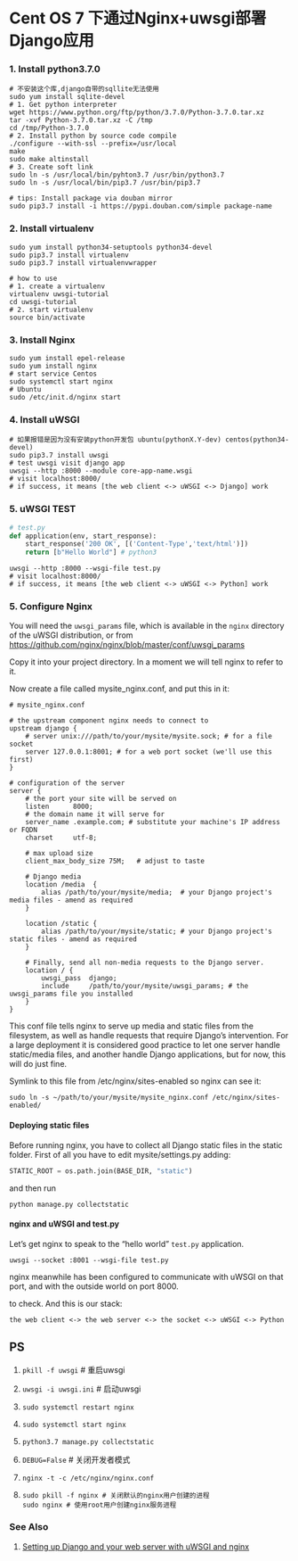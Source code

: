 # Cent OS 7 下通过Nginx+uwsgi部署Django应用

### 1. Install python3.7.0

```shell
# 不安装这个库,django自带的sqllite无法使用
sudo yum install sqlite-devel
# 1. Get python interpreter
wget https://www.python.org/ftp/python/3.7.0/Python-3.7.0.tar.xz
tar -xvf Python-3.7.0.tar.xz -C /tmp
cd /tmp/Python-3.7.0
# 2. Install python by source code compile
./configure --with-ssl --prefix=/usr/local
make
sudo make altinstall
# 3. Create soft link
sudo ln -s /usr/local/bin/pyhton3.7 /usr/bin/python3.7
sudo ln -s /usr/local/bin/pip3.7 /usr/bin/pip3.7

# tips: Install package via douban mirror
sudo pip3.7 install -i https://pypi.douban.com/simple package-name
```

### 2. Install virtualenv

```shell
sudo yum install python34-setuptools python34-devel
sudo pip3.7 install virtualenv
sudo pip3.7 install virtualenvwrapper

# how to use
# 1. create a virtualenv
virtualenv uwsgi-tutorial
cd uwsgi-tutorial
# 2. start virtualenv
source bin/activate
```

### 3. Install Nginx

```shell
sudo yum install epel-release
sudo yum install nginx
# start service Centos
sudo systemctl start nginx
# Ubuntu
sudo /etc/init.d/nginx start
```

### 4. Install uWSGI

```shell
# 如果报错是因为没有安装python开发包 ubuntu(pythonX.Y-dev) centos(python34-devel)
sudo pip3.7 install uwsgi
# test uwsgi visit django app
uwsgi --http :8000 --module core-app-name.wsgi
# visit localhost:8000/
# if success, it means [the web client <-> uWSGI <-> Django] work
```

### 5. uWSGI TEST

```python
# test.py
def application(env, start_response):
    start_response('200 OK', [('Content-Type','text/html')])
    return [b"Hello World"] # python3
```

```shell
uwsgi --http :8000 --wsgi-file test.py
# visit localhost:8000/
# if success, it means [the web client <-> uWSGI <-> Python] work
```



### 5. Configure Nginx

You will need the `uwsgi_params` file, which is available in the `nginx` directory of the uWSGI distribution, or from <https://github.com/nginx/nginx/blob/master/conf/uwsgi_params>

Copy it into your project directory. In a moment we will tell nginx to refer to it.

Now create a file called mysite_nginx.conf, and put this in it:

```
# mysite_nginx.conf

# the upstream component nginx needs to connect to
upstream django {
    # server unix:///path/to/your/mysite/mysite.sock; # for a file socket
    server 127.0.0.1:8001; # for a web port socket (we'll use this first)
}

# configuration of the server
server {
    # the port your site will be served on
    listen      8000;
    # the domain name it will serve for
    server_name .example.com; # substitute your machine's IP address or FQDN
    charset     utf-8;

    # max upload size
    client_max_body_size 75M;   # adjust to taste

    # Django media
    location /media  {
        alias /path/to/your/mysite/media;  # your Django project's media files - amend as required
    }

    location /static {
        alias /path/to/your/mysite/static; # your Django project's static files - amend as required
    }

    # Finally, send all non-media requests to the Django server.
    location / {
        uwsgi_pass  django;
        include     /path/to/your/mysite/uwsgi_params; # the uwsgi_params file you installed
    }
}
```

This conf file tells nginx to serve up media and static files from the filesystem, as well as handle requests that require Django’s intervention. For a large deployment it is considered good practice to let one server handle static/media files, and another handle Django applications, but for now, this will do just fine.

Symlink to this file from /etc/nginx/sites-enabled so nginx can see it:

```shell
sudo ln -s ~/path/to/your/mysite/mysite_nginx.conf /etc/nginx/sites-enabled/
```

#### Deploying static files

Before running nginx, you have to collect all Django static files in the static folder. First of all you have to edit mysite/settings.py adding:

```python
STATIC_ROOT = os.path.join(BASE_DIR, "static")
```

and then run

```shell
python manage.py collectstatic
```

#### nginx and uWSGI and test.py

Let’s get nginx to speak to the “hello world” `test.py` application.

```
uwsgi --socket :8001 --wsgi-file test.py
```

nginx meanwhile has been configured to communicate with uWSGI on that port, and with the outside world on port 8000. 

to check. And this is our stack:

```
the web client <-> the web server <-> the socket <-> uWSGI <-> Python
```







## PS

1. `pkill -f uwsgi` # 重启uwsgi

2. `uwsgi -i uwsgi.ini` # 启动uwsgi

3. `sudo systemctl restart nginx`

4. `sudo systemctl start nginx`

5. `python3.7 manage.py collectstatic`

6. `DEBUG=False` # 关闭开发者模式

7. ```
   nginx -t -c /etc/nginx/nginx.conf
   ```

8. ```shell
   sudo pkill -f nginx # 关闭默认的nginx用户创建的进程
   sudo nginx # 使用root用户创建nginx服务进程
   ```

### See Also

1. [Setting up Django and your web server with uWSGI and nginx](https://uwsgi.readthedocs.io/en/latest/tutorials/Django_and_nginx.html)